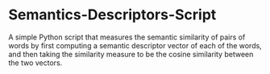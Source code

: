 # Semantics-Descriptors-Script

A simple Python script that measures the semantic similarity of pairs of words by first computing a semantic 
descriptor vector of each of the words, and then taking the similarity measure to be the cosine similarity 
between the two vectors.
